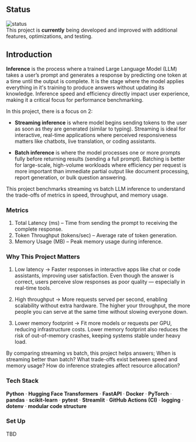 ## Status  
![status](https://img.shields.io/badge/status-actively--developed-brightgreen)  
This project is **currently** being developed and improved with additional features, optimizations, and testing.  

## Introduction

**Inference** is the process where a trained Large Language Model (LLM) takes a user’s prompt and generates a response by predicting one token at a time until the output is complete.
It is the stage where the model applies everything in it's training to produce answers without updating its knowledge. Inference speed and efficiency directly impact user experience, making it a critical focus for performance benchmarking.

In this project, there is a focus on 2:

- **Streaming inference** is where model begins sending tokens to the user as soon as they are generated (similar to typing). Streaming is ideal for interactive, real-time applications where perceived responsiveness matters like chatbots, live translation, or coding assistants.


- **Batch inference** is where the model processes one or more prompts fully before returning results (sending a full prompt).  Batching is better for large-scale, high-volume workloads where efficiency per request is more important than immediate partial output like document processing, report generation, or bulk question answering.

This project benchmarks streaming vs batch LLM inference to understand the trade-offs of metrics in speed, throughput, and memory usage.

### Metrics 

1) Total Latency (ms) – Time from sending the prompt to receiving the complete response.
2) Token Throughput (tokens/sec) – Average rate of token generation.
3) Memory Usage (MB) – Peak memory usage during inference.


### Why This Project Matters

1) Low latency → Faster responses in interactive apps like chat or code assistants, improving user satisfaction. Even though the answer is correct, users perceive slow responses as poor quality — especially in real-time tools.

2) High throughput → More requests served per second, enabling scalability without extra hardware. The higher your throughput, the more people you can serve at the same time without slowing everyone down.

3) Lower memory footprint → Fit more models or requests per GPU, reducing infrastructure costs.
Lower memory footprint also reduces the risk of out-of-memory crashes, keeping systems stable under heavy load.

By comparing streaming vs batch, this project helps answers; When is streaming better than batch? What trade-offs exist between speed and memory usage? How do inference strategies affect resource allocation?


### Tech Stack  
**Python** · **Hugging Face Transformers** · **FastAPI** · **Docker** · **PyTorch** · **pandas** · **scikit-learn** · **pytest** · **Streamlit** · **GitHub Actions (CI)** · **logging** · **dotenv** · **modular code structure**  


### Set Up
TBD